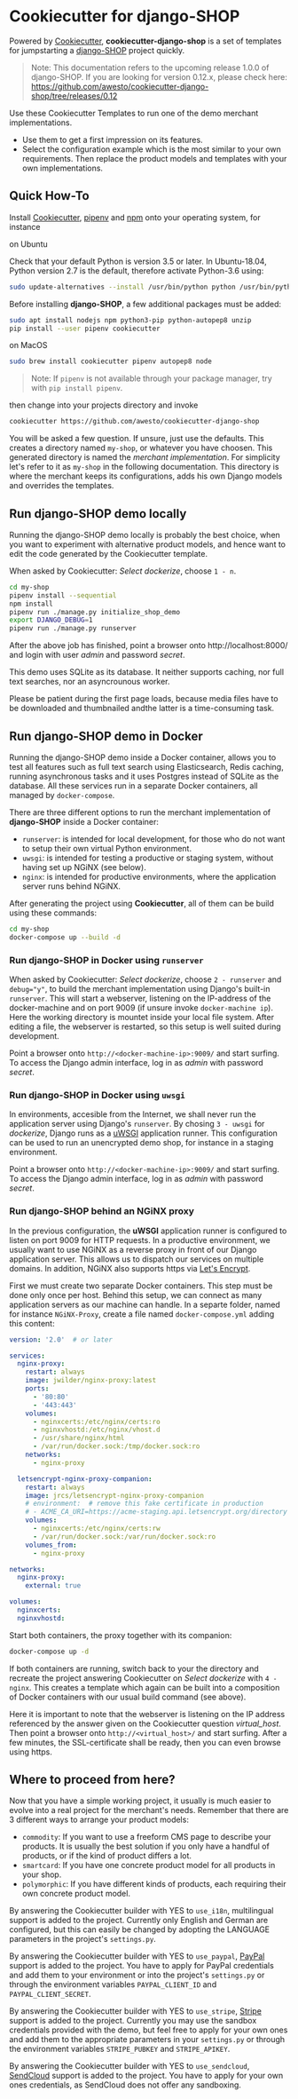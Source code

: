 # Cookiecutter for django-SHOP

Powered by [Cookiecutter](https://github.com/audreyr/cookiecutter), **cookiecutter-django-shop** is a set of templates
for jumpstarting a [django-SHOP](https://github.com/awesto/django-shop) project quickly.

> Note: This documentation refers to the upcoming release 1.0.0 of django-SHOP. If you are looking for
  version 0.12.x, please check here: https://github.com/awesto/cookiecutter-django-shop/tree/releases/0.12

Use these Cookiecutter Templates to run one of the demo merchant implementations.

* Use them to get a first impression on its features.
* Select the configuration example which is the most similar to your own requirements. Then replace the
  product models and templates with your own implementations.


## Quick How-To

Install [Cookiecutter](https://cookiecutter.readthedocs.io/en/latest/), [pipenv](https://pipenv.readthedocs.io/en/latest/)
and [npm](https://www.npmjs.com/get-npm) onto your operating system, for instance

on Ubuntu

Check that your default Python is version 3.5 or later. In Ubuntu-18.04, Python version 2.7 is the default, therefore
activate Python-3.6 using:

```bash
sudo update-alternatives --install /usr/bin/python python /usr/bin/python3.6 1
```

Before installing **django-SHOP**, a few additional packages must be added:

```bash
sudo apt install nodejs npm python3-pip python-autopep8 unzip
pip install --user pipenv cookiecutter
```

on MacOS

```bash
sudo brew install cookiecutter pipenv autopep8 node
```

> Note: If `pipenv` is not available through your package manager, try with `pip install pipenv`.

then change into your projects directory and invoke

```bash
cookiecutter https://github.com/awesto/cookiecutter-django-shop
```

You will be asked a few question. If unsure, just use the defaults. This creates a directory named `my-shop`,
or whatever you have choosen. This generated directory is named the *merchant implementation*. For simplicity
let's refer to it as `my-shop` in the following documentation. This directory is where the merchant keeps its
configurations, adds his own Django models and overrides the templates.


## Run django-SHOP demo locally

Running the django-SHOP demo locally is probably the best choice, when you want to experiment with
alternative product models, and hence want to edit the code generated by the Cookiecutter template.

When asked by Cookiecutter: *Select dockerize*, choose `1 - n`.

```bash
cd my-shop
pipenv install --sequential
npm install
pipenv run ./manage.py initialize_shop_demo
export DJANGO_DEBUG=1
pipenv run ./manage.py runserver
```

After the above job has finished, point a browser onto http://localhost:8000/ and login with user
*admin* and password *secret*.

This demo uses SQLite as its database. It neither supports caching, nor full text searches, nor an asyncrounous worker.

Please be patient during the first page loads, because media files have to be downloaded and thumbnailed andthe latter
is a time-consuming task.


## Run django-SHOP demo in Docker

Running the django-SHOP demo inside a Docker container, allows you to test all features such as full text search using
Elasticsearch, Redis caching, running asynchronous tasks and it uses Postgres instead of SQLite as the database.
All these services run in a separate Docker containers, all managed by `docker-compose`.

There are three different options to run the merchant implementation of **django-SHOP** inside a Docker container:
* `runserver`: is intended for local development, for those who do not want to setup their own virtual Python
  environment.
* `uwsgi`: is intended for testing a productive or staging system, without having set up NGiNX (see below).
* `nginx`: is intended for productive environments, where the application server runs behind NGiNX.

After generating the project using **Cookiecutter**, all of them can be build using these commands:

```bash
cd my-shop
docker-compose up --build -d
```


### Run django-SHOP in Docker using `runserver`

When asked by Cookiecutter: *Select dockerize*, choose `2 - runserver` and `debug="y"`, to build the merchant
implementation using Django's built-in `runserver`. This will start a webserver, listening on the IP-address of
the docker-machine and on port 9009 (if unsure invoke `docker-machine ip`). Here the working directory is mountet
inside your local file system. After editing a file, the webserver is restarted, so this setup is well suited
during development.

Point a browser onto `http://<docker-machine-ip>:9009/` and start surfing. To access the Django admin interface,
log in as *admin* with password *secret*.


### Run django-SHOP in Docker using `uwsgi`

In environments, accesible from the Internet, we shall never run the application server using Django's `runserver`.
By chosing `3 - uwsgi` for *dockerize*, Django runs as a [uWSGI](https://uwsgi-docs.readthedocs.io/en/latest/)
application runner. This configuration can be used to run an unencrypted demo shop, for instance in a staging
environment.

Point a browser onto `http://<docker-machine-ip>:9009/` and start surfing. To access the Django admin interface,
log in as *admin* with password *secret*.


### Run django-SHOP behind an NGiNX proxy

In the previous configuration, the **uWSGI** application runner is configured to listen on port 9009 for HTTP requests.
In a productive environment, we usually want to use NGiNX as a reverse proxy in front of our Django application server.
This allows us to dispatch our services on multiple domains. In addition, NGiNX also supports https via
[Let's Encrypt](https://letsencrypt.org/).

First we must create two separate Docker containers. This step must be done only once per host. Behind this setup, we
can connect as many application servers as our machine can handle. In a separte folder, named for instance
`NGiNX-Proxy`, create a file named `docker-compose.yml` adding this content:

```yaml
version: '2.0'  # or later

services:
  nginx-proxy:
    restart: always
    image: jwilder/nginx-proxy:latest
    ports:
      - '80:80'
      - '443:443'
    volumes:
      - nginxcerts:/etc/nginx/certs:ro
      - nginxvhostd:/etc/nginx/vhost.d
      - /usr/share/nginx/html
      - /var/run/docker.sock:/tmp/docker.sock:ro
    networks:
      - nginx-proxy

  letsencrypt-nginx-proxy-companion:
    restart: always
    image: jrcs/letsencrypt-nginx-proxy-companion
    # environment:  # remove this fake certificate in production
    # - ACME_CA_URI=https://acme-staging.api.letsencrypt.org/directory
    volumes:
      - nginxcerts:/etc/nginx/certs:rw
      - /var/run/docker.sock:/var/run/docker.sock:ro
    volumes_from:
      - nginx-proxy

networks:
  nginx-proxy:
    external: true

volumes:
  nginxcerts:
  nginxvhostd:
```

Start both containers, the proxy together with its companion:

```bash
docker-compose up -d
```

If both containers are running, switch back to your the directory and recreate the project answering Cookiecutter
on *Select dockerize* with `4 - nginx`. This creates a template which again can be built into a composition of Docker
containers with our usual build command (see above).

Here it is important to note that the webserver is listening on the IP address referenced by the answer given on
the Cookiecutter question *virtual_host*. Then point a browser onto `http://<virtual_host>/` and start surfing.
After a few minutes, the SSL-certificate shall be ready, then you can even browse using https.


## Where to proceed from here?

Now that you have a simple working project, it usually is much easier to evolve into a real project for the merchant's
needs. Remember that there are 3 different ways to arrange your product models:
 * `commodity`: If you want to use a freeform CMS page to describe your products. It is usually the best solution
   if you only have a handful of products, or if the kind of product differs a lot.
 * `smartcard`: If you have one concrete product model for all products in your shop.
 * `polymorphic`: If you have different kinds of products, each requiring their own concrete product model.

By answering the Cookiecutter builder with YES to `use_i18n`, multilingual support is added to the project. Currently
only English and German are configured, but this can easily be changed by adopting the LANGUAGE parameters in the
project's `settings.py`.

By answering the Cookiecutter builder with YES to `use_paypal`, [PayPal](https://www.paypal.com/) support is added to
the project. You have to apply for PayPal credentials and add them to your environment or into the project's
`settings.py` or through the environment variables `PAYPAL_CLIENT_ID` and `PAYPAL_CLIENT_SECRET`.

By answering the Cookiecutter builder with YES to `use_stripe`, [Stripe](https://stripe.com/) support is added to the
project. Currently you may use the sandbox credentials provided with the demo, but feel free to apply for your own
ones and add them to the appropriate parameters in your `settings.py` or through the environment variables
`STRIPE_PUBKEY` and `STRIPE_APIKEY`.

By answering the Cookiecutter builder with YES to `use_sendcloud`, [SendCloud](https://www.sendcloud.com/) support is
added to the project. You have to apply for your own ones credentials, as SendCloud does not offer any sandboxing.
